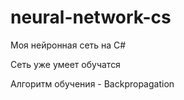 # neural-network-cs
Моя нейронная сеть на C#

Сеть уже умеет обучатся

Алгоритм обучения - Backpropagation

